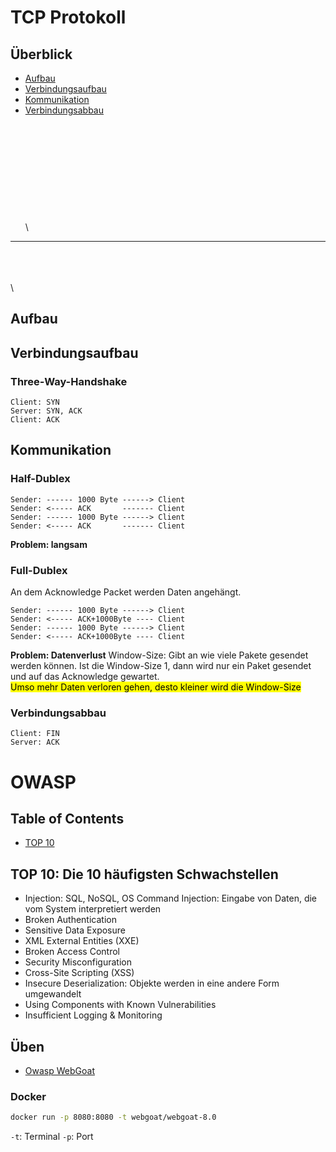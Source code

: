 # TCP Protokoll

## Überblick

- [Aufbau](#aufbau)
- [Verbindungsaufbau](#verbindungsaufbau)
- [Kommunikation](#kommunikation)
- [Verbindungsabbau](#verbindungsabbau)
\
\
\
\
\
\
\
\
\
\
\
\

---
\
\
\
\

## Aufbau

## Verbindungsaufbau

### Three-Way-Handshake

```text
Client: SYN
Server: SYN, ACK
Client: ACK
```

## Kommunikation

### Half-Dublex

```
Sender: ------ 1000 Byte ------> Client
Sender: <----- ACK       ------- Client
Sender: ------ 1000 Byte ------> Client
Sender: <----- ACK       ------- Client
```

**Problem: langsam**

### Full-Dublex

An dem Acknowledge Packet werden Daten angehängt.

```
Sender: ------ 1000 Byte ------> Client
Sender: <----- ACK+1000Byte ---- Client
Sender: ------ 1000 Byte ------> Client
Sender: <----- ACK+1000Byte ---- Client
```

**Problem: Datenverlust**
    Window-Size: Gibt an wie viele Pakete gesendet werden können. Ist die Window-Size 1, dann wird nur ein Paket gesendet und auf das Acknowledge gewartet. <br>
    <mark>Umso mehr Daten verloren gehen, desto kleiner wird die Window-Size</mark>

### Verbindungsabbau

```text
Client: FIN
Server: ACK
```

# OWASP

## Table of Contents

- [TOP 10](#top-10)

## TOP 10: Die 10 häufigsten Schwachstellen

- Injection: SQL, NoSQL, OS Command Injection: Eingabe von Daten, die vom System interpretiert werden
- Broken Authentication
- Sensitive Data Exposure
- XML External Entities (XXE)
- Broken Access Control
- Security Misconfiguration
- Cross-Site Scripting (XSS)
- Insecure Deserialization: Objekte werden in eine andere Form umgewandelt
- Using Components with Known Vulnerabilities
- Insufficient Logging & Monitoring

## Üben

- [Owasp WebGoat](https://owasp.org/www-project-webgoat/)

### Docker

```bash
docker run -p 8080:8080 -t webgoat/webgoat-8.0
```

`-t`: Terminal
`-p`: Port
